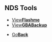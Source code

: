 ## NDS Tools

<twobutton>
<ul>
  <li><a href="./Flashme/">View<strong>Flashme</strong></a></li>
  <li><a href="./GbaBackuptool/">View<strong>GBABackup</strong></a></li>
  </ul>
  
  </twobutton>


<onebutton>
<ul>
            <li><a href="../">Go<strong>Back</strong></a></li>
          </ul>
</onebutton>
